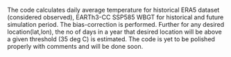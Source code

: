 The code calculates daily average temperature for historical ERA5 dataset (considered observed), EARTh3-CC SSP585 WBGT for historical and future simulation period. The bias-correction is performed. Further for any desired location(lat,lon), the no of days in a year that desired location will be above a given threshold (35 deg C) is estimated. The code is yet to be polished properly with comments and will be done soon.


